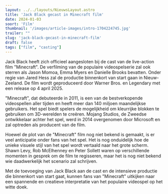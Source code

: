 ```yaml
---
layout: ../../layouts/NieuwsLayout.astro
title: 'Jack Black gecast in Minecraft film'
date: 2024-01-03
soort: 'Film'
thumbnail: '/images/article-images/intro-1704224745.jpg'
trailer: ""
slug: 'jack-black-gecast-in-minecraft-film'
draft: false
tags: ["film", "casting"]
---
```


Jack Black heeft zich officieel aangesloten bij de cast van de live-action film "Minecraft". De verfilming van de populaire videospelserie zal ook sterren als Jason Momoa, Emma Myers en Danielle Brooks bevatten. Onder regie van Jared Hess zal de productie binnenkort van start gaan in Nieuw-Zeeland. De film wordt geproduceerd door Warner Bros. en Legendary met een release op 4 april 2025.

"Minecraft", dat debuteerde in 2011, is een van de bestverkopende videospellen aller tijden en heeft meer dan 140 miljoen maandelijkse gebruikers. Het spel biedt spelers de mogelijkheid om kleurrijke blokken te gebruiken om 3D-werelden te creëren. Mojang Studios, de Zweedse ontwikkelaar achter het spel, werd in 2014 overgenomen door Microsoft en zal optreden als producent van de film.

Hoewel de plot van de "Minecraft" film nog niet bekend is gemaakt, is er veel anticipatie onder fans van het spel. Het is nog onduidelijk hoe de unieke visuele stijl van het spel wordt vertaald naar het grote scherm. Shawn Levy, Rob McElhenney en Peter Sollett waren op verschillende momenten in gesprek om de film te regisseren, maar het is nog niet bekend wie daadwerkelijk het scenario zal schrijven.

Met de toevoeging van Jack Black aan de cast en de intensieve productie die binnenkort van start gaat, kunnen fans van "Minecraft" uitkijken naar een spannende en creatieve interpretatie van het populaire videospel op het witte doek.
